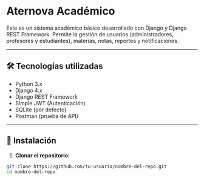# Aternova Académico

Este es un sistema académico básico desarrollado con Django y Django REST Framework. Permite la gestión de usuarios (administradores, profesores y estudiantes), materias, notas, reportes y notificaciones.

---

## 🛠 Tecnologías utilizadas

- Python 3.x
- Django 4.x
- Django REST Framework
- Simple JWT (Autenticación)
- SQLite (por defecto)
- Postman (prueba de API)

---

## 🚀 Instalación

1. **Clonar el repositorio:**

```bash
git clone https://github.com/tu-usuario/nombre-del-repo.git
cd nombre-del-repo
